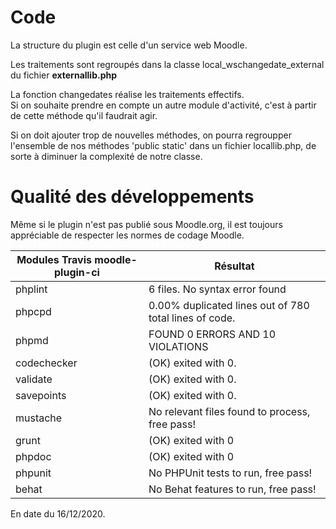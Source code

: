 # Code #

La structure du plugin est celle d'un service web Moodle.  

Les traitements sont regroupés dans la classe local_wschangedate_external du fichier **externallib.php**  

La fonction changedates réalise les traitements effectifs.  
Si on souhaite prendre en compte un autre module d'activité, c'est à partir de cette méthode qu'il faudrait agir.  

Si on doit ajouter trop de nouvelles méthodes, on pourra regroupper l'ensemble de nos méthodes 'public static' dans un fichier locallib.php, de sorte à diminuer la complexité
de notre classe.  

# Qualité des développements #
Même si le plugin n'est pas publié sous Moodle.org, il est toujours appréciable de respecter les normes de codage Moodle.  



|  Modules Travis  moodle-plugin-ci | Résultat              |
|-----------------------------------|-----------------------|
| phplint                           | 6 files. No syntax error found |
| phpcpd                            | 0.00% duplicated lines out of 780 total lines of code. |
| phpmd  | FOUND 0 ERRORS AND 10 VIOLATIONS |
| codechecker | (OK) exited with 0.  |
| validate | (OK) exited with 0.  |
| savepoints | (OK) exited with 0.  |
| mustache | No relevant files found to process, free pass! |
| grunt | (OK) exited with 0 |
| phpdoc | (OK) exited with 0 |
| phpunit | No PHPUnit tests to run, free pass! |
| behat | No Behat features to run, free pass! |

En date du 16/12/2020.
